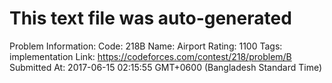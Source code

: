 # This text file was auto-generated

Problem Information:
Code: 218B
Name: Airport
Rating: 1100
Tags: implementation
Link: https://codeforces.com/contest/218/problem/B
Submitted At: 2017-06-15 02:15:55 GMT+0600 (Bangladesh Standard Time)